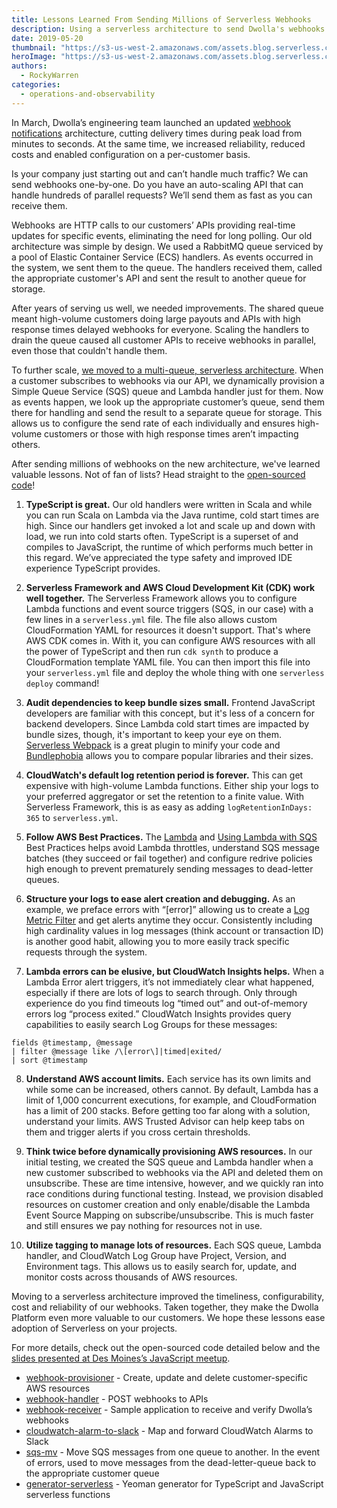 ```yaml
---
title: Lessons Learned From Sending Millions of Serverless Webhooks
description: Using a serverless architecture to send Dwolla's webhooks faster and at a lower cost.
date: 2019-05-20
thumbnail: "https://s3-us-west-2.amazonaws.com/assets.blog.serverless.com/lessons-millions-webhooks/serverless-millions-webhooks-thumb.png"
heroImage: "https://s3-us-west-2.amazonaws.com/assets.blog.serverless.com/lessons-millions-webhooks/serverless-millions-webhooks-header.png"
authors:
  - RockyWarren
categories:
  - operations-and-observability
---
```


In March, Dwolla’s engineering team launched an updated [webhook notifications](https://developers.dwolla.com/guides/webhooks/) architecture, cutting delivery times during peak load from minutes to seconds. At the same time, we increased reliability, reduced costs and enabled configuration on a per-customer basis.

Is your company just starting out and can’t handle much traffic? We can send webhooks one-by-one. Do you have an auto-scaling API that can handle hundreds of parallel requests? We’ll send them as fast as you can receive them.

Webhooks  are HTTP calls to our customers’ APIs providing real-time updates for specific events, eliminating the need for long polling. Our old architecture was simple by design. We used a RabbitMQ queue serviced by a pool of Elastic Container Service (ECS) handlers. As events occurred in the system, we sent them to the queue. The handlers received them, called the appropriate customer's API and sent the result to another queue for storage.

After years of serving us well, we needed improvements. The shared queue meant high-volume customers doing large payouts and APIs with high response times delayed webhooks for everyone. Scaling the handlers to drain the queue caused all customer APIs to receive webhooks in parallel, even those that couldn't handle them.

To further scale, [we moved to a multi-queue, serverless architecture](https://discuss.dwolla.com/t/webhook-improvements-a-deeper-dive/5161). When a customer subscribes to webhooks via our API, we dynamically provision a Simple Queue Service (SQS) queue and Lambda handler just for them. Now as events happen, we look up the appropriate customer’s queue, send them there for handling and send the result to a separate queue for storage. This allows us to configure the send rate of each individually and ensures high-volume customers or those with high response times aren’t impacting others.

After sending millions of webhooks on the new architecture, we've learned valuable lessons. Not of fan of lists? Head straight to the [open-sourced code](https://github.com/search?q=topic%3Awebhooks+org%3ADwolla&type=Repositories)!

1. **TypeScript is great.** Our old handlers were written in Scala and while you can run Scala on Lambda via the Java runtime, cold start times are high. Since our handlers get invoked a lot and scale up and down with load, we run into cold starts often. TypeScript is a superset of and compiles to JavaScript, the runtime of which performs much better in this regard. We’ve appreciated the type safety and improved IDE experience TypeScript provides.

2. **Serverless Framework and AWS Cloud Development Kit (CDK) work well together.** The Serverless Framework allows you to configure Lambda functions and event source triggers (SQS, in our case) with a few lines in a `serverless.yml` file. The file also allows custom CloudFormation YAML for resources it doesn't support. That's where AWS CDK comes in. With it, you can configure AWS resources with all the power of TypeScript and then run `cdk synth` to produce a CloudFormation template YAML file. You can then import this file into your `serverless.yml` file and deploy the whole thing with one `serverless deploy` command!

3. **Audit dependencies to keep bundle sizes small.** Frontend JavaScript developers are familiar with this concept, but it's less of a concern for backend developers. Since Lambda cold start times are impacted by bundle sizes, though, it's important to keep your eye on them. [Serverless Webpack](https://github.com/serverless-heaven/serverless-webpack) is a great plugin to minify your code and [Bundlephobia](https://bundlephobia.com/) allows you to compare popular libraries and their sizes.

4. **CloudWatch's default log retention period is forever.** This can get expensive with high-volume Lambda functions. Either ship your logs to your preferred aggregator or set the retention to a finite value. With Serverless Framework, this is as easy as adding `logRetentionInDays: 365` to `serverless.yml`.

5. **Follow AWS Best Practices.** The [Lambda](https://docs.aws.amazon.com/lambda/latest/dg/best-practices.html) and [Using Lambda with SQS](https://docs.aws.amazon.com/lambda/latest/dg/with-sqs.html) Best Practices helps avoid Lambda throttles, understand SQS message batches (they succeed or fail together) and configure redrive policies high enough to prevent prematurely sending messages to dead-letter queues.

6. **Structure your logs to ease alert creation and debugging.** As an example, we preface errors with “[error]” allowing us to create a [Log Metric Filter](https://docs.aws.amazon.com/AmazonCloudWatch/latest/logs/FilterAndPatternSyntax.html) and get alerts anytime they occur. Consistently including high cardinality values in log messages (think account or transaction ID) is another good habit, allowing you to more easily track specific requests through the system.

7. **Lambda errors can be elusive, but CloudWatch Insights helps.** When a Lambda Error alert triggers, it’s not immediately clear what happened, especially if there are lots of logs to search through. Only through experience do you find timeouts log “timed out” and out-of-memory errors log “process exited.” CloudWatch Insights provides query capabilities to easily search Log Groups for these messages:

```
fields @timestamp, @message
| filter @message like /\[error\]|timed|exited/
| sort @timestamp
```

8. **Understand AWS account limits.** Each service has its own limits and while some can be increased, others cannot. By default, Lambda has a limit of 1,000 concurrent executions, for example, and CloudFormation has a limit of 200 stacks. Before getting too far along with a solution, understand your limits. AWS Trusted Advisor can help keep tabs on them and trigger alerts if you cross certain thresholds.

9. **Think twice before dynamically provisioning AWS resources.** In our initial testing, we created the SQS queue and Lambda handler when a new customer subscribed to webhooks via the API and deleted them on unsubscribe. These are time intensive, however, and we quickly ran into race conditions during functional testing. Instead, we provision disabled resources on customer creation and only enable/disable the Lambda Event Source Mapping on subscribe/unsubscribe. This is much faster and still ensures we pay nothing for resources not in use.

10. **Utilize tagging to manage lots of resources.** Each SQS queue, Lambda handler, and CloudWatch Log Group have Project, Version, and Environment tags. This allows us to easily search for, update, and monitor costs across thousands of AWS resources.

Moving to a serverless architecture improved the timeliness, configurability, cost and reliability of our webhooks. Taken together, they make the Dwolla Platform even more valuable to our customers. We hope these lessons ease adoption of Serverless on your projects.

For more details, check out the open-sourced code detailed below and the [slides presented at Des Moines’s JavaScript meetup](https://gitpitch.com/dwolla/webhook-handler#/).

- [webhook-provisioner](https://github.com/Dwolla/webhook-provisioner) - Create, update and delete customer-specific AWS resources
- [webhook-handler](https://github.com/dwolla/webhook-handler) - POST webhooks to APIs
- [webhook-receiver](https://github.com/dwolla/webhook-receiver) - Sample application to receive and verify Dwolla’s webhooks
- [cloudwatch-alarm-to-slack](https://github.com/dwolla/cloudwatch-alarm-to-slack) - Map and forward CloudWatch Alarms to Slack
- [sqs-mv](https://github.com/dwolla/sqs-mv) - Move SQS messages from one queue to another. In the event of errors, used to move messages from the dead-letter-queue back to the appropriate customer queue
- [generator-serverless](https://github.com/therockstorm/generator-serverless) - Yeoman generator for TypeScript and JavaScript serverless functions
